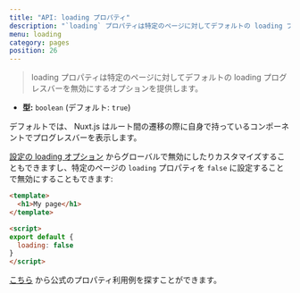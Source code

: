 ```yaml
---
title: "API: loading プロパティ"
description: "`loading` プロパティは特定のページに対してデフォルトの loading プログレスバーを無効にするオプションを提供します。"
menu: loading
category: pages
position: 26
---
```


> loading プロパティは特定のページに対してデフォルトの loading プログレスバーを無効にするオプションを提供します。

- **型:** `boolean` (デフォルト: `true`)

デフォルトでは、 Nuxt.js はルート間の遷移の際に自身で持っているコンポーネントでプログレスバーを表示します。

[設定の loading オプション](/api/configuration-loading) からグローバルで無効にしたりカスタマイズすることもできますし、特定のページの `loading` プロパティを `false` に設定することで無効にすることもできます:

```html
<template>
  <h1>My page</h1>
</template>

<script>
export default {
  loading: false
}
</script>
```

[こちら](/examples/custom-page-loading) から公式のプロパティ利用例を探すことができます。
